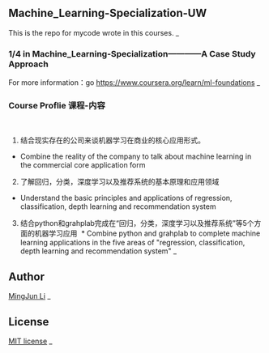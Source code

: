 ## Machine_Learning-Specialization-UW
This is the repo for mycode wrote in this courses.
_
 
### 1/4 in Machine_Learning-Specialization————A Case Study Approach 
For more information：go https://www.coursera.org/learn/ml-foundations
_
### Course Proflie 课程-内容
 
1. 结合现实存在的公司来谈机器学习在商业的核心应用形式。
* Combine the reality of the company to talk about machine learning in the commercial core application form
2. 了解回归，分类，深度学习以及推荐系统的基本原理和应用领域
* Understand the basic principles and applications of regression, classification, depth learning and recommendation system 
3. 结合python和grahplab完成在“回归，分类，深度学习以及推荐系统”等5个方面的机器学习应用
 * Combine python and grahplab to complete machine learning applications in the five areas of "regression, classification, depth learning and recommendation system"
_


## Author
[MingJun Li](https://github.com/littlewizardLI)
_

## License
[MIT license](https://github.com/littlewizardLI/LICENSE)
_
